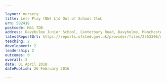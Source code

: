 ```yaml
---

layout: nursery
title: Lets Play (NW) Ltd Out of School Club
urn: 502418
postcode: M41 7DB
address: Davyhulme Junior School, Canterbury Road, Davyhulme, Manchester, Lancashire, M41 7DB
latestReportUrl: https://reports.ofsted.gov.uk/provider/files/2553306/urn/502418.pdf
teaching: 2
development: 2
leadership: 2
outcomes: 0
overall: 2
date: 01 April 2018 
datePublish: 26 February 2016

---
```


